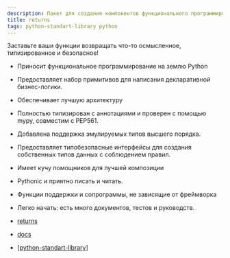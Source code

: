 ```yaml
---
description: Пакет для создания компонентов функционального программирования в python
title: returns
tags: python-standart-library python
---
```

Заставьте ваши функции возвращать что-то осмысленное, типизированное и безопасное!

- Приносит функциональное программирование на землю Python
- Предоставляет набор примитивов для написания декларативной бизнес-логики.
- Обеспечивает лучшую архитектуру
- Полностью типизирован с аннотациями и проверен с помощью mypy, совместим с PEP561.
- Добавлена поддержка эмулируемых типов высшего порядка.
- Предоставляет типобезопасные интерфейсы для создания собственных типов данных с соблюдением правил.
- Имеет кучу помощников для лучшей композиции
- Pythonic и приятно писать и читать.
- Функции поддержки и сопрограммы, не зависящие от фреймворка
- Легко начать: есть много документов, тестов и руководств.

- [returns](https://github.com/dry-python/returns)
- [docs](https://returns.readthedocs.io/en/latest/pages/pipeline.html)
- [[python-standart-library]]

[//begin]: # "Autogenerated link references for markdown compatibility"
[python-standart-library]: ..%2Flists%2Fpython-standart-library "Стандартная библиотека python и полезные ресурсы"
[//end]: # "Autogenerated link references"
